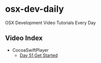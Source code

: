 # osx-dev-daily

OSX Development Video Tutorials Every Day

## Video Index

- CocoaSwiftPlayer
  - [Day 51 Get Started](https://github.com/harryworld/CocoaSwiftPlayer/archive/01_get_started.zip)
